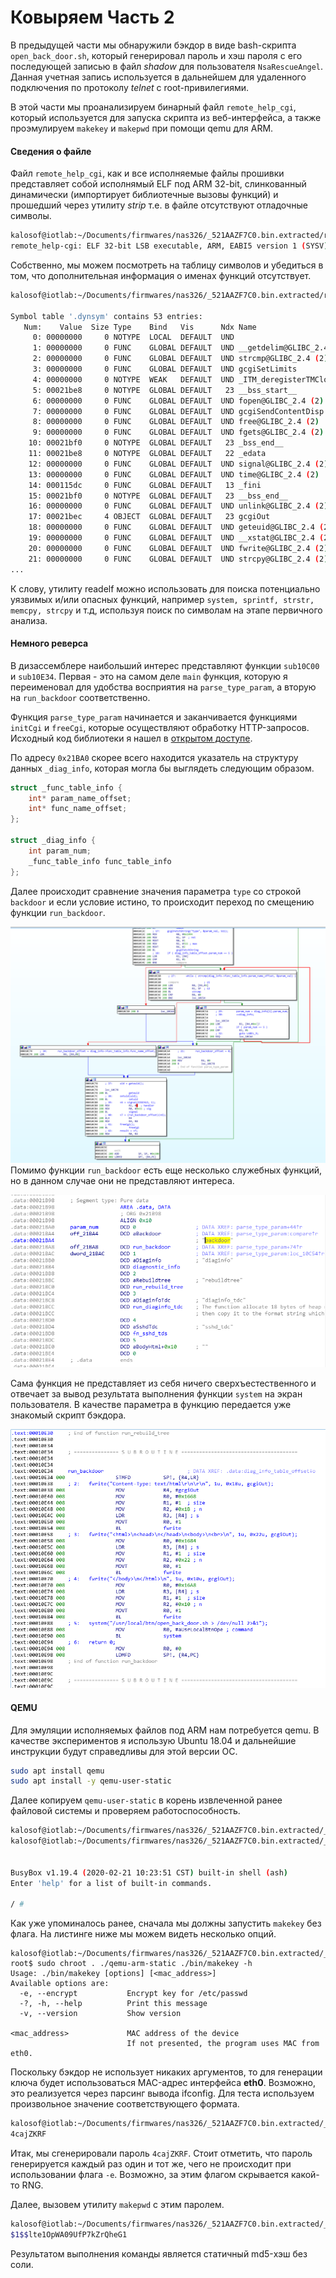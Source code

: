 # Ковыряем Часть 2

В предыдущей части мы обнаружили бэкдор в виде bash-скрипта `open_back_door.sh`, который генерировал пароль и хэш пароля с его последующей записью в файл *shadow* для пользователя `NsaRescueAngel`.
Данная учетная запись используется в дальнейшем для удаленного подключения по протоколу *telnet* с root-привилегиями. 

В этой части мы проанализируем бинарный файл `remote_help_cgi`, который используется для запуска скрипта из веб-интерфейса, а также проэмулируем `makekey` и `makepwd` при помощи qemu для ARM.

#### Сведения о файле

Файл `remote_help_cgi`, как и все исполняемые файлы прошивки представляет собой исполнямый ELF под ARM 32-bit, слинкованный динамически (импортирует библиотечные вызовы функций) и прошедший через утилиту *strip* т.е. в файле отсутствуют отладочные символы.

```bash
kalosof@iotlab:~/Documents/firmwares/nas326/_521AAZF7C0.bin.extracted/rootf/usr/local/apache/cgi-bin$ file remote_help-cgi 
remote_help-cgi: ELF 32-bit LSB executable, ARM, EABI5 version 1 (SYSV), dynamically linked, interpreter /lib/ld-linux-armhf.so.3, for GNU/Linux 2.6.32, stripped
```

Собственно, мы можем посмотреть на таблицу символов и убедиться в том, что дополнительная информация о именах функций отсутствует.

```bash
kalosof@iotlab:~/Documents/firmwares/nas326/_521AAZF7C0.bin.extracted/rootf/usr/local/apache/cgi-bin$ readelf --symbols remote_help-cgi 

Symbol table '.dynsym' contains 53 entries:
   Num:    Value  Size Type    Bind   Vis      Ndx Name
     0: 00000000     0 NOTYPE  LOCAL  DEFAULT  UND 
     1: 00000000     0 FUNC    GLOBAL DEFAULT  UND __getdelim@GLIBC_2.4 (2)
     2: 00000000     0 FUNC    GLOBAL DEFAULT  UND strcmp@GLIBC_2.4 (2)
     3: 00000000     0 FUNC    GLOBAL DEFAULT  UND gcgiSetLimits
     4: 00000000     0 NOTYPE  WEAK   DEFAULT  UND _ITM_deregisterTMCloneTab
     5: 00021be8     0 NOTYPE  GLOBAL DEFAULT   23 __bss_start__
     6: 00000000     0 FUNC    GLOBAL DEFAULT  UND fopen@GLIBC_2.4 (2)
     7: 00000000     0 FUNC    GLOBAL DEFAULT  UND gcgiSendContentDisp
     8: 00000000     0 FUNC    GLOBAL DEFAULT  UND free@GLIBC_2.4 (2)
     9: 00000000     0 FUNC    GLOBAL DEFAULT  UND fgets@GLIBC_2.4 (2)
    10: 00021bf0     0 NOTYPE  GLOBAL DEFAULT   23 _bss_end__
    11: 00021be8     0 NOTYPE  GLOBAL DEFAULT   22 _edata
    12: 00000000     0 FUNC    GLOBAL DEFAULT  UND signal@GLIBC_2.4 (2)
    13: 00000000     0 FUNC    GLOBAL DEFAULT  UND time@GLIBC_2.4 (2)
    14: 000115dc     0 FUNC    GLOBAL DEFAULT   13 _fini
    15: 00021bf0     0 NOTYPE  GLOBAL DEFAULT   23 __bss_end__
    16: 00000000     0 FUNC    GLOBAL DEFAULT  UND unlink@GLIBC_2.4 (2)
    17: 00021bec     4 OBJECT  GLOBAL DEFAULT   23 gcgiOut
    18: 00000000     0 FUNC    GLOBAL DEFAULT  UND geteuid@GLIBC_2.4 (2)
    19: 00000000     0 FUNC    GLOBAL DEFAULT  UND __xstat@GLIBC_2.4 (2)
    20: 00000000     0 FUNC    GLOBAL DEFAULT  UND fwrite@GLIBC_2.4 (2)
    21: 00000000     0 FUNC    GLOBAL DEFAULT  UND strcpy@GLIBC_2.4 (2)
...
```

К слову, утилиту readelf можно использовать для поиска потенциально уязвимых и/или опасных функций, например `system, sprintf, strstr, memcpy, strcpy` и т.д, используя поиск по символам на этапе первичного анализа.

#### Немного реверса

В дизассемблере наибольший интерес представляют функции `sub10C00` и `sub10E34`. Первая - это на самом деле `main` функция, которую я переименовал для удобства восприятия на `parse_type_param`, а вторую на `run_backdoor` соответственно.

Функция `parse_type_param` начинается и заканчивается функциями `initCgi` и `freeCgi`, которые осуществляют обработку HTTP-запросов. Исходный код библиотеки я нашел в [открытом доступе](https://github.com/jbouse-debian/libgcgi).

По адресу `0x21BA0` скорее всего находится указатель на структуру данных `_diag_info`, которая могла бы выглядеть следующим образом. 

```c
struct _func_table_info {
	int* param_name_offset;
	int* func_name_offset;
};

struct _diag_info {
	int param_num;
	_func_table_info func_table_info
};
```

Далее происходит сравнение значения параметра `type` со строкой `backdoor` и если условие истино, то происходит переход по смещению функции `run_backdoor`. 

![disassembly1](resources/parse_type_param4.png)
Помимо функции `run_backdoor` есть еще несколько служебных функций, но в данном случае они не представляют интереса. 

![disassembly2](resources/parse_type_param2.png)

Сама функция не представляет из себя ничего сверхъестественного и отвечает за вывод результата выполнения функции `system` на экран пользователя. В качестве параметра в функцию передается уже знакомый скрипт бэкдора.

![disassembly3](resources/run_backdoor_1.png)

#### QEMU

Для эмуляции исполняемых файлов под ARM нам потребуется qemu. В качестве экспериментов я использую Ubuntu 18.04 и дальнейшие инструкции будут справедливы для этой версии ОС.

```bash
sudo apt install qemu
sudo apt install -y qemu-user-static 
```

Далее копируем `qemu-user-static` в корень извлеченной ранее файловой системы и проверяем работоспособность.
```bash
kalosof@iotlab:~/Documents/firmwares/nas326/_521AAZF7C0.bin.extracted/_68DA.extracted/cpio-root$ cp $(which qemu-arm-static) .
kalosof@iotlab:~/Documents/firmwares/nas326/_521AAZF7C0.bin.extracted/_68DA.extracted/cpio-root$ sudo chroot . ./qemu-arm-static ./bin/busybox sh


BusyBox v1.19.4 (2020-02-21 10:23:51 CST) built-in shell (ash)
Enter 'help' for a list of built-in commands.

/ # 

```

Как уже упоминалось ранее, сначала мы должны запустить `makekey` без флага. На листинге ниже мы можем видеть несколько опций. 

```
kalosof@iotlab:~/Documents/firmwares/nas326/_521AAZF7C0.bin.extracted/_68DA.extracted/cpio-root$ sudo chroot . ./qemu-arm-static ./bin/makekey -h
Usage: ./bin/makekey [options] [<mac_address>]
Available options are:
  -e, --encrypt           Encrypt key for /etc/passwd
  -?, -h, --help          Print this message
  -v, --version           Show version

<mac_address>             MAC address of the device
                          If not presented, the program uses MAC from eth0. 
```

Поскольку бэкдор не использует никаких аргументов, то для генерации ключа будет использоваться MAC-адрес интерфейса **eth0**. Возможно, это реализуется через парсинг вывода ifconfig. Для теста используем произвольное значение соответствующего формата.

```bash
kalosof@iotlab:~/Documents/firmwares/nas326/_521AAZF7C0.bin.extracted/_68DA.extracted/cpio-root$ sudo chroot . ./qemu-arm-static ./bin/makekey  00:11:22:33:44:55
4cajZKRF
```

Итак, мы сгенерировали пароль `4cajZKRF`. Стоит отметить, что пароль генерируется каждый раз один и тот же, чего не происходит при использовании флага `-e`. Возможно, за этим флагом скрывается какой-то RNG.

Далее, вызовем утилиту `makepwd` с этим паролем.

```bash
kalosof@iotlab:~/Documents/firmwares/nas326/_521AAZF7C0.bin.extracted/_68DA.extracted/cpio-root$ sudo chroot . ./qemu-arm-static ./bin/makepwd 4cajZKRF
$1$$lte1OpWA09UfP7kZrQheG1
```

Результатом выполнения команды является статичный md5-хэш без соли. 
